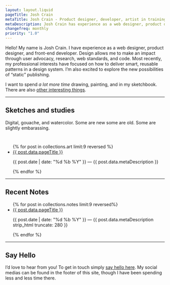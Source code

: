 ```yaml
---
layout: layout.liquid
pageTitle: Josh Crain
metaTitle: Josh Crain - Product designer, developer, artist in training
metaDescription: Josh Crain has experience as a web designer, product designer, and front-end developer. Design allows Josh to make an impact through user advocacy, research, web standards, and code.
changefreq: monthly
priority: "1.0"
---
```

<p class="text--larger"><span class="dropcap">H</span>ello! My name is Josh Crain. I have experience as a web designer, product designer, and front-end developer. Design allows me to make an impact through user advocacy, research, web standards, and code. Most recently, my professional interests have focused on how to deliver smart, reusable patterns in a design system. I’m also excited to explore the new possibilities of “static” publishing.</p>
<p class="text--larger">I want to spend <em>a lot more time</em> drawing, painting, and in my sketchbook. There are also <a href="/about/">other interesting things</a>.</p>

<hr>
 
## Sketches and studies
Digital, gouache, and watercolor. Some are new some are old. Some are slightly embarassing.

<ul class="flex--articles flex--articles--3" style="padding-top:2em;">
{% for post in collections.art limit:9 reversed %}
<li>    
    <!--<img class="lazy" data-src="{{post.data.metaImage}}" alt="Artwork {{ post.data.pageTitle }}">-->
    <a href="{{ post.url }}" class="text--larger">{{ post.data.pageTitle }}</a>
    <p><span class="text--secondary small-caps">{{ post.date | date: "%d %b %Y" }}</span> &mdash; {{ post.data.metaDescription }}</p>
</li>
{% endfor %} 
</ul>

<hr>

## Recent Notes
<ul class="list--articles">
{% for post in collections.notes limit:9 reversed%}
<li>    
    <a href="{{ post.url }}" class="text--larger">{{ post.data.pageTitle }}</a>
    <p><span class="text--secondary small-caps">{{ post.date | date: "%d %b %Y" }}</span> &mdash; {{ post.data.metaDescription strip_html truncate: 280 }}</p>
</li>
{% endfor %} 
</ul>

<hr>

## Say Hello
I’d love to hear from you! To get in touch simply [say hello here](/say-hello/). My social medias can be found in the footer of this site, though I have been spending less and less time there. 